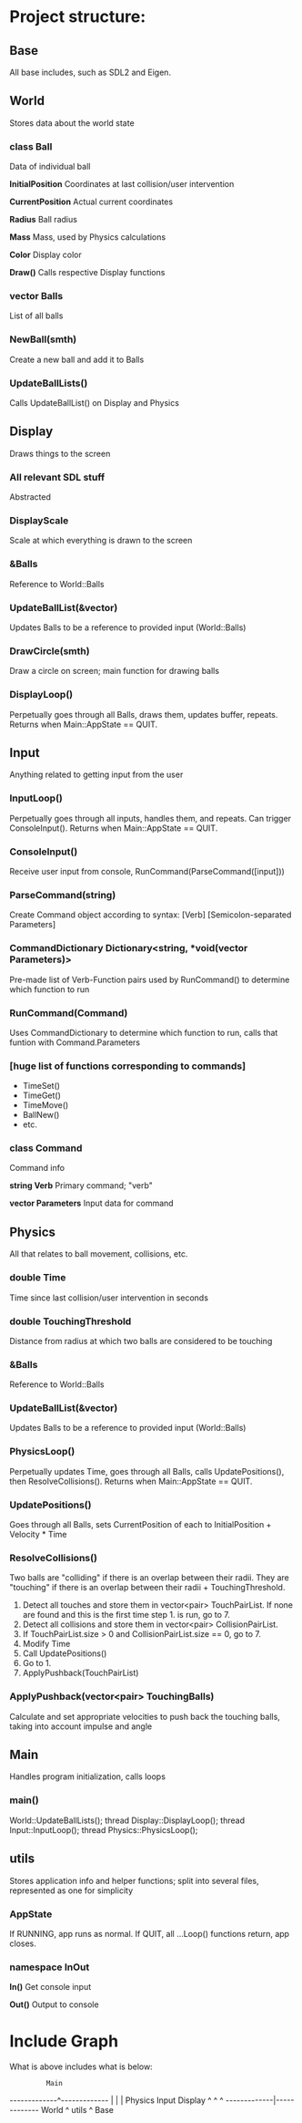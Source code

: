 Project structure:
==================

## Base
All base includes, such as SDL2 and Eigen.

## World
Stores data about the world state

### class Ball
Data of individual ball

**InitialPosition**
Coordinates at last collision/user intervention

**CurrentPosition**
Actual current coordinates

**Radius**
Ball radius

**Mass**
Mass, used by Physics calculations

**Color**
Display color

**Draw()**
Calls respective Display functions

### vector<Ball> Balls
List of all balls

### NewBall(smth)
Create a new ball and add it to Balls

### UpdateBallLists()
Calls UpdateBallList() on Display and Physics

## Display
Draws things to the screen

### All relevant SDL stuff
Abstracted

### DisplayScale
Scale at which everything is drawn to the screen

### &Balls
Reference to World::Balls

### UpdateBallList(&vector<Balls>)
Updates Balls to be a reference to provided input (World::Balls)

### DrawCircle(smth)
Draw a circle on screen; main function for drawing balls

### DisplayLoop()
Perpetually goes through all Balls, draws them, updates buffer, repeats. Returns when Main::AppState == QUIT.

## Input
Anything related to getting input from the user

### InputLoop()
Perpetually goes through all inputs, handles them, and repeats. Can trigger ConsoleInput(). Returns when Main::AppState == QUIT.

### ConsoleInput()
Receive user input from console, RunCommand(ParseCommand([input]))

### ParseCommand(string)
Create Command object according to syntax: [Verb] [Semicolon-separated Parameters]

### CommandDictionary Dictionary<string, *void(vector<string> Parameters)>
Pre-made list of Verb-Function pairs used by RunCommand() to determine which function to run

### RunCommand(Command)
Uses CommandDictionary to determine which function to run, calls that funtion with Command.Parameters

### [huge list of functions corresponding to commands]
* TimeSet()
* TimeGet()
* TimeMove()
* BallNew()
* etc.

### class Command
Command info

**string Verb**
Primary command; "verb"

**vector<string> Parameters**
Input data for command

## Physics
All that relates to ball movement, collisions, etc.

### double Time
Time since last collision/user intervention in seconds

### double TouchingThreshold
Distance from radius at which two balls are considered to be touching

### &Balls
Reference to World::Balls

### UpdateBallList(&vector<Balls>)
Updates Balls to be a reference to provided input (World::Balls)

### PhysicsLoop()
Perpetually updates Time, goes through all Balls, calls UpdatePositions(), then ResolveCollisions(). Returns when Main::AppState == QUIT.

### UpdatePositions()
Goes through all Balls, sets CurrentPosition of each to InitialPosition + Velocity * Time

### ResolveCollisions()
Two balls are "colliding" if there is an overlap between their radii. They are "touching" if there is an overlap between their radii + TouchingThreshold.

1. Detect all touches and store them in vector<pair<Ball>> TouchPairList. If none are found and this is the first time step 1. is run, go to 7.
2. Detect all collisions and store them in vector<pair<Ball>> CollisionPairList.
3. If TouchPairList.size > 0 and CollisionPairList.size == 0, go to 7.
4. Modify Time
5. Call UpdatePositions()
6. Go to 1.
7. ApplyPushback(TouchPairList)

### ApplyPushback(vector<pair<Ball>> TouchingBalls)
Calculate and set appropriate velocities to push back the touching balls, taking into account impulse and angle

## Main
Handles program initialization, calls loops

### main()
World::UpdateBallLists();
thread Display::DisplayLoop();
thread Input::InputLoop();
thread Physics::PhysicsLoop();

## utils
Stores application info and helper functions; split into several files, represented as one for simplicity

### AppState
If RUNNING, app runs as normal. If QUIT, all ...Loop() functions return, app closes.

### namespace InOut

**In()**
Get console input

**Out()**
Output to console

Include Graph
=============
What is above includes what is below:

             Main
-------------^-------------
|            |            |
Physics      Input        Display
^            ^            ^
-------------|-------------
             World
	     ^
	     utils
	     ^
	     Base

